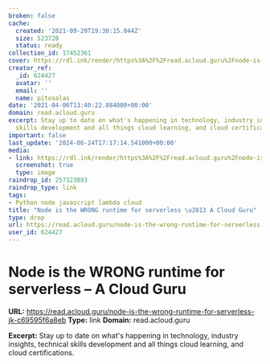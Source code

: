 ```yaml
---
broken: false
cache:
  created: '2021-09-20T19:30:15.044Z'
  size: 523728
  status: ready
collection_id: 17452361
cover: https://rdl.ink/render/https%3A%2F%2Fread.acloud.guru%2Fnode-is-the-wrong-runtime-for-serverless-jk-c69595f6a8eb
creator_ref:
  _id: 624427
  avatar: ''
  email: ''
  name: pitosalas
date: '2021-04-06T13:40:22.884000+00:00'
domain: read.acloud.guru
excerpt: Stay up to date on what's happening in technology, industry insights, technical
  skills development and all things cloud learning, and cloud certifications.
important: false
last_update: '2024-06-24T17:17:14.541000+00:00'
media:
- link: https://rdl.ink/render/https%3A%2F%2Fread.acloud.guru%2Fnode-is-the-wrong-runtime-for-serverless-jk-c69595f6a8eb
  screenshot: true
  type: image
raindrop_id: 257323883
raindrop_type: link
tags:
- Python node javascript lambda cloud
title: "Node is the WRONG runtime for serverless \u2013 A Cloud Guru"
type: drop
url: https://read.acloud.guru/node-is-the-wrong-runtime-for-serverless-jk-c69595f6a8eb
user_id: 624427
---
```


# Node is the WRONG runtime for serverless – A Cloud Guru

**URL:** https://read.acloud.guru/node-is-the-wrong-runtime-for-serverless-jk-c69595f6a8eb
**Type:** link
**Domain:** read.acloud.guru

**Excerpt:** Stay up to date on what's happening in technology, industry insights, technical skills development and all things cloud learning, and cloud certifications.
